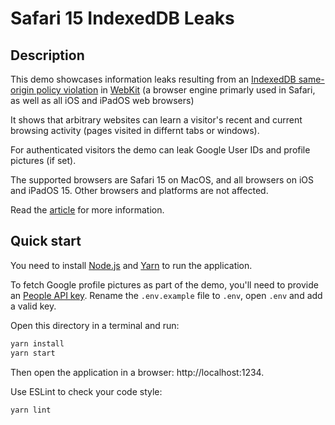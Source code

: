 # Safari 15 IndexedDB Leaks

## Description

This demo showcases information leaks resulting from an [IndexedDB same-origin policy violation](https://fingerprintjs.com/blog) in [WebKit](https://webkit.org/) (a browser engine primarly used in Safari, as well as all iOS and iPadOS web browsers)


It shows that arbitrary websites can learn a visitor's recent and current browsing activity (pages visited in differnt tabs or windows).

For authenticated visitors the demo can leak Google User IDs and profile pictures (if set).

The supported browsers are Safari 15 on MacOS, and all browsers on iOS and iPadOS 15. Other browsers and platforms are not affected.

Read the [article](https://fingerprintjs.com/blog) for more information.

## Quick start

You need to install [Node.js](https://nodejs.org/) and [Yarn](https://yarnpkg.com/) to run the application.

To fetch Google profile pictures as part of the demo, you'll need to provide an [People API key](https://developers.google.com/people/v1/how-tos/authorizing#APIKey). 
Rename the `.env.example` file to `.env`, open `.env` and add a valid key.

Open this directory in a terminal and run:

```bash
yarn install
yarn start
```

Then open the application in a browser: http://localhost:1234. 

Use ESLint to check your code style:

```bash
yarn lint
```
